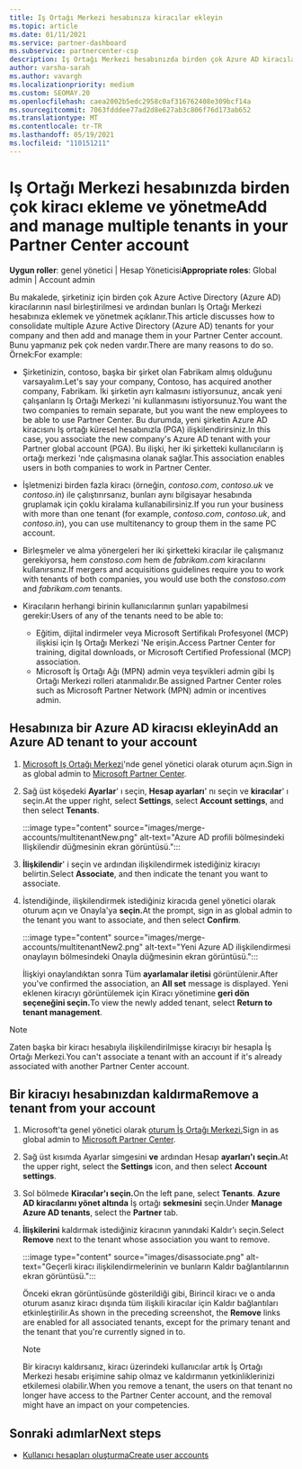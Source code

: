 ```yaml
---
title: Iş Ortağı Merkezi hesabınıza kiracılar ekleyin
ms.topic: article
ms.date: 01/11/2021
ms.service: partner-dashboard
ms.subservice: partnercenter-csp
description: Iş Ortağı Merkezi hesabınızda birden çok Azure AD kiracılarının nasıl ekleneceğini, birleştireceğinizi veya yönetileceğini öğrenin ve neden yapmak isteyebileceğiniz hakkında bilgi edinin.
author: varsha-sarah
ms.author: vavargh
ms.localizationpriority: medium
ms.custom: SEOMAY.20
ms.openlocfilehash: caea2002b5edc2958c0af316762408e309bcf14a
ms.sourcegitcommit: 7063fdddee77ad2d8e627ab3c806f76d173ab652
ms.translationtype: MT
ms.contentlocale: tr-TR
ms.lasthandoff: 05/19/2021
ms.locfileid: "110151211"
---
```

# <a name="add-and-manage-multiple-tenants-in-your-partner-center-account"></a><span data-ttu-id="f59bd-103">Iş Ortağı Merkezi hesabınızda birden çok kiracı ekleme ve yönetme</span><span class="sxs-lookup"><span data-stu-id="f59bd-103">Add and manage multiple tenants in your Partner Center account</span></span>


<span data-ttu-id="f59bd-104">**Uygun roller**: genel yönetici | Hesap Yöneticisi</span><span class="sxs-lookup"><span data-stu-id="f59bd-104">**Appropriate roles**: Global admin | Account admin</span></span>

<span data-ttu-id="f59bd-105">Bu makalede, şirketiniz için birden çok Azure Active Directory (Azure AD) kiracılarının nasıl birleştirilmesi ve ardından bunları Iş Ortağı Merkezi hesabınıza eklemek ve yönetmek açıklanır.</span><span class="sxs-lookup"><span data-stu-id="f59bd-105">This article discusses how to consolidate multiple Azure Active Directory (Azure AD) tenants for your company and then add and manage them in your Partner Center account.</span></span> <span data-ttu-id="f59bd-106">Bunu yapmanız pek çok neden vardır.</span><span class="sxs-lookup"><span data-stu-id="f59bd-106">There are many reasons to do so.</span></span> <span data-ttu-id="f59bd-107">Örnek:</span><span class="sxs-lookup"><span data-stu-id="f59bd-107">For example:</span></span>

- <span data-ttu-id="f59bd-108">Şirketinizin, contoso, başka bir şirket olan Fabrikam almış olduğunu varsayalım.</span><span class="sxs-lookup"><span data-stu-id="f59bd-108">Let's say your company, Contoso, has acquired another company, Fabrikam.</span></span> <span data-ttu-id="f59bd-109">İki şirketin ayrı kalmasını istiyorsunuz, ancak yeni çalışanların Iş Ortağı Merkezi 'ni kullanmasını istiyorsunuz.</span><span class="sxs-lookup"><span data-stu-id="f59bd-109">You want the two companies to remain separate, but you want the new employees to be able to use Partner Center.</span></span> <span data-ttu-id="f59bd-110">Bu durumda, yeni şirketin Azure AD kiracısını Iş ortağı küresel hesabınızla (PGA) ilişkilendirirsiniz.</span><span class="sxs-lookup"><span data-stu-id="f59bd-110">In this case, you associate the new company's Azure AD tenant with your Partner global account (PGA).</span></span> <span data-ttu-id="f59bd-111">Bu ilişki, her iki şirketteki kullanıcıların iş ortağı merkezi 'nde çalışmasına olanak sağlar.</span><span class="sxs-lookup"><span data-stu-id="f59bd-111">This association enables users in both companies to work in Partner Center.</span></span>

- <span data-ttu-id="f59bd-112">İşletmenizi birden fazla kiracı (örneğin, *contoso.com*, *contoso.uk* ve *contoso.in*) ile çalıştırırsanız, bunları aynı bilgisayar hesabında gruplamak için çoklu kiralama kullanabilirsiniz.</span><span class="sxs-lookup"><span data-stu-id="f59bd-112">If you run your business with more than one tenant (for example, *contoso.com*, *contoso.uk*, and *contoso.in*), you can use multitenancy to group them in the same PC account.</span></span>

- <span data-ttu-id="f59bd-113">Birleşmeler ve alma yönergeleri her iki şirketteki kiracılar ile çalışmanız gerekiyorsa, hem *constoso.com* hem de *fabrikam.com* kiracılarını kullanırsınız.</span><span class="sxs-lookup"><span data-stu-id="f59bd-113">If mergers and acquisitions guidelines require you to work with tenants of both companies, you would use both the *constoso.com* and *fabrikam.com* tenants.</span></span>

- <span data-ttu-id="f59bd-114">Kiracıların herhangi birinin kullanıcılarının şunları yapabilmesi gerekir:</span><span class="sxs-lookup"><span data-stu-id="f59bd-114">Users of any of the tenants need to be able to:</span></span>
    * <span data-ttu-id="f59bd-115">Eğitim, dijital indirmeler veya Microsoft Sertifikalı Profesyonel (MCP) ilişkisi için Iş Ortağı Merkezi 'Ne erişin.</span><span class="sxs-lookup"><span data-stu-id="f59bd-115">Access Partner Center for training, digital downloads, or Microsoft Certified Professional (MCP) association.</span></span>
    * <span data-ttu-id="f59bd-116">Microsoft İş Ortağı Ağı (MPN) admin veya teşvikleri admin gibi Iş Ortağı Merkezi rolleri atanmalıdır.</span><span class="sxs-lookup"><span data-stu-id="f59bd-116">Be assigned Partner Center roles such as Microsoft Partner Network (MPN) admin or incentives admin.</span></span>

## <a name="add-an-azure-ad-tenant-to-your-account"></a><span data-ttu-id="f59bd-117">Hesabınıza bir Azure AD kiracısı ekleyin</span><span class="sxs-lookup"><span data-stu-id="f59bd-117">Add an Azure AD tenant to your account</span></span>

1. <span data-ttu-id="f59bd-118">[Microsoft Iş Ortağı Merkezi](https://partner.microsoft.com/dashboard)'nde genel yönetici olarak oturum açın.</span><span class="sxs-lookup"><span data-stu-id="f59bd-118">Sign in as global admin to [Microsoft Partner Center](https://partner.microsoft.com/dashboard).</span></span>

1. <span data-ttu-id="f59bd-119">Sağ üst köşedeki **Ayarlar**' ı seçin, **Hesap ayarları**' nı seçin ve **kiracılar**' ı seçin.</span><span class="sxs-lookup"><span data-stu-id="f59bd-119">At the upper right, select **Settings**, select **Account settings**, and then select **Tenants**.</span></span>
 
   :::image type="content" source="images/merge-accounts/multitenantNew.png" alt-text="Azure AD profili bölmesindeki Ilişkilendir düğmesinin ekran görüntüsü."::: 

1. <span data-ttu-id="f59bd-121">**İlişkilendir**' i seçin ve ardından ilişkilendirmek istediğiniz kiracıyı belirtin.</span><span class="sxs-lookup"><span data-stu-id="f59bd-121">Select **Associate**, and then indicate the tenant you want to associate.</span></span>

1. <span data-ttu-id="f59bd-122">İstendiğinde, ilişkilendirmek istediğiniz kiracıda genel yönetici olarak oturum açın ve Onayla'ya **seçin.**</span><span class="sxs-lookup"><span data-stu-id="f59bd-122">At the prompt, sign in as global admin to the tenant you want to associate, and then select **Confirm**.</span></span> 

   :::image type="content" source="images/merge-accounts/multitenantNew2.png" alt-text="Yeni Azure AD ilişkilendirmesi onaylayın bölmesindeki Onayla düğmesinin ekran görüntüsü."::: 

   <span data-ttu-id="f59bd-124">İlişkiyi onaylandıktan sonra Tüm **ayarlamalar iletisi** görüntülenir.</span><span class="sxs-lookup"><span data-stu-id="f59bd-124">After you've confirmed the association, an **All set** message is displayed.</span></span> <span data-ttu-id="f59bd-125">Yeni eklenen kiracıyı görüntülemek için Kiracı yönetimine **geri dön seçeneğini seçin.**</span><span class="sxs-lookup"><span data-stu-id="f59bd-125">To view the newly added tenant, select **Return to tenant management**.</span></span> 
 
>[!NOTE]
><span data-ttu-id="f59bd-126">Zaten başka bir kiracı hesabıyla ilişkilendirilmişse kiracıyı bir hesapla İş Ortağı Merkezi.</span><span class="sxs-lookup"><span data-stu-id="f59bd-126">You can't associate a tenant with an account if it's already associated with another Partner Center account.</span></span>


## <a name="remove-a-tenant-from-your-account"></a><span data-ttu-id="f59bd-127">Bir kiracıyı hesabınızdan kaldırma</span><span class="sxs-lookup"><span data-stu-id="f59bd-127">Remove a tenant from your account</span></span>
 
1. <span data-ttu-id="f59bd-128">Microsoft'ta genel yönetici olarak [oturum İş Ortağı Merkezi.](https://partner.microsoft.com/dashboard)</span><span class="sxs-lookup"><span data-stu-id="f59bd-128">Sign in as global admin to [Microsoft Partner Center](https://partner.microsoft.com/dashboard).</span></span>

1. <span data-ttu-id="f59bd-129">Sağ üst kısımda Ayarlar simgesini **ve** ardından Hesap **ayarları'ı seçin.**</span><span class="sxs-lookup"><span data-stu-id="f59bd-129">At the upper right, select the **Settings** icon, and then select **Account settings**.</span></span>

1. <span data-ttu-id="f59bd-130">Sol bölmede **Kiracılar'ı seçin.**</span><span class="sxs-lookup"><span data-stu-id="f59bd-130">On the left pane, select **Tenants**.</span></span> <span data-ttu-id="f59bd-131">**Azure AD kiracılarını yönet altında** İş ortağı **sekmesini** seçin.</span><span class="sxs-lookup"><span data-stu-id="f59bd-131">Under **Manage Azure AD tenants**, select the **Partner** tab.</span></span>
 
1. <span data-ttu-id="f59bd-132">**İlişkilerini** kaldırmak istediğiniz kiracının yanındaki Kaldır'ı seçin.</span><span class="sxs-lookup"><span data-stu-id="f59bd-132">Select **Remove** next to the tenant whose association you want to remove.</span></span>

   :::image type="content" source="images/disassociate.png" alt-text="Geçerli kiracı ilişkilendirmelerinin ve bunların Kaldır bağlantılarının ekran görüntüsü.":::

   <span data-ttu-id="f59bd-134">Önceki ekran görüntüsünde gösterildiği  gibi, Birincil kiracı ve o anda oturum asanız kiracı dışında tüm ilişkili kiracılar için Kaldır bağlantıları etkinleştirilir.</span><span class="sxs-lookup"><span data-stu-id="f59bd-134">As shown in the preceding screenshot, the **Remove** links are enabled for all associated tenants, except for the primary tenant and the tenant that you're currently signed in to.</span></span> 

   > [!NOTE]   
   > <span data-ttu-id="f59bd-135">Bir kiracıyı kaldırsanız, kiracı üzerindeki kullanıcılar artık İş Ortağı Merkezi hesabı erişimine sahip olmaz ve kaldırmanın yetkinliklerinizi etkilemesi olabilir.</span><span class="sxs-lookup"><span data-stu-id="f59bd-135">When you remove a tenant, the users on that tenant no longer have access to the Partner Center account, and the removal might have an impact on your competencies.</span></span> 

## <a name="next-steps"></a><span data-ttu-id="f59bd-136">Sonraki adımlar</span><span class="sxs-lookup"><span data-stu-id="f59bd-136">Next steps</span></span>

- [<span data-ttu-id="f59bd-137">Kullanıcı hesapları oluşturma</span><span class="sxs-lookup"><span data-stu-id="f59bd-137">Create user accounts</span></span>](create-user-accounts-and-set-permissions.md)






